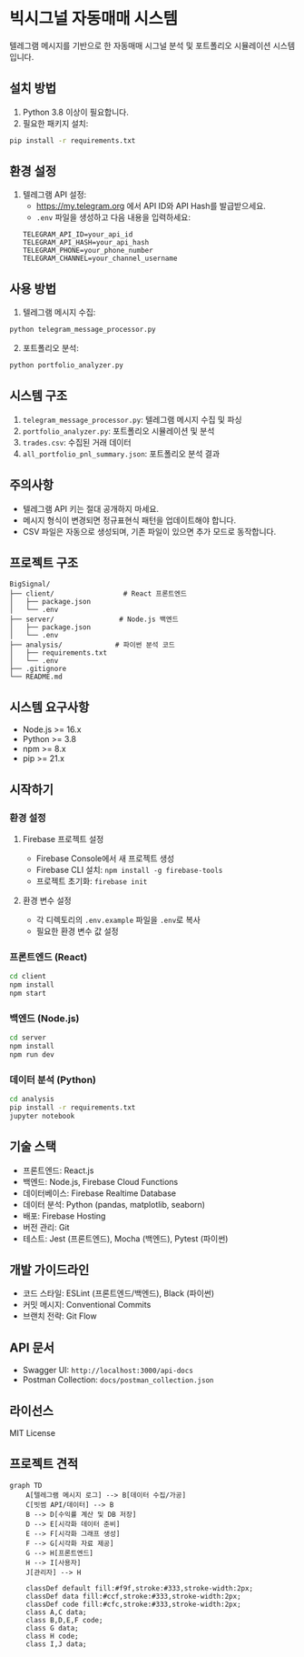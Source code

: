 # 빅시그널 자동매매 시스템

텔레그램 메시지를 기반으로 한 자동매매 시그널 분석 및 포트폴리오 시뮬레이션 시스템입니다.

## 설치 방법

1. Python 3.8 이상이 필요합니다.
2. 필요한 패키지 설치:
```bash
pip install -r requirements.txt
```

## 환경 설정

1. 텔레그램 API 설정:
   - https://my.telegram.org 에서 API ID와 API Hash를 발급받으세요.
   - `.env` 파일을 생성하고 다음 내용을 입력하세요:
   ```
   TELEGRAM_API_ID=your_api_id
   TELEGRAM_API_HASH=your_api_hash
   TELEGRAM_PHONE=your_phone_number
   TELEGRAM_CHANNEL=your_channel_username
   ```

## 사용 방법

1. 텔레그램 메시지 수집:
```bash
python telegram_message_processor.py
```

2. 포트폴리오 분석:
```bash
python portfolio_analyzer.py
```

## 시스템 구조

1. `telegram_message_processor.py`: 텔레그램 메시지 수집 및 파싱
2. `portfolio_analyzer.py`: 포트폴리오 시뮬레이션 및 분석
3. `trades.csv`: 수집된 거래 데이터
4. `all_portfolio_pnl_summary.json`: 포트폴리오 분석 결과

## 주의사항

- 텔레그램 API 키는 절대 공개하지 마세요.
- 메시지 형식이 변경되면 정규표현식 패턴을 업데이트해야 합니다.
- CSV 파일은 자동으로 생성되며, 기존 파일이 있으면 추가 모드로 동작합니다.

## 프로젝트 구조

```
BigSignal/
├── client/                 # React 프론트엔드
│   ├── package.json
│   └── .env
├── server/                # Node.js 백엔드
│   ├── package.json
│   └── .env
├── analysis/             # 파이썬 분석 코드
│   ├── requirements.txt
│   └── .env
├── .gitignore
└── README.md
```

## 시스템 요구사항

- Node.js >= 16.x
- Python >= 3.8
- npm >= 8.x
- pip >= 21.x

## 시작하기

### 환경 설정
1. Firebase 프로젝트 설정
   - Firebase Console에서 새 프로젝트 생성
   - Firebase CLI 설치: `npm install -g firebase-tools`
   - 프로젝트 초기화: `firebase init`

2. 환경 변수 설정
   - 각 디렉토리의 `.env.example` 파일을 `.env`로 복사
   - 필요한 환경 변수 값 설정

### 프론트엔드 (React)
```bash
cd client
npm install
npm start
```

### 백엔드 (Node.js)
```bash
cd server
npm install
npm run dev
```

### 데이터 분석 (Python)
```bash
cd analysis
pip install -r requirements.txt
jupyter notebook
```

## 기술 스택
- 프론트엔드: React.js
- 백엔드: Node.js, Firebase Cloud Functions
- 데이터베이스: Firebase Realtime Database
- 데이터 분석: Python (pandas, matplotlib, seaborn)
- 배포: Firebase Hosting
- 버전 관리: Git
- 테스트: Jest (프론트엔드), Mocha (백엔드), Pytest (파이썬)

## 개발 가이드라인
- 코드 스타일: ESLint (프론트엔드/백엔드), Black (파이썬)
- 커밋 메시지: Conventional Commits
- 브랜치 전략: Git Flow

## API 문서
- Swagger UI: `http://localhost:3000/api-docs`
- Postman Collection: `docs/postman_collection.json`

## 라이선스
MIT License

## 프로젝트 견적

```mermaid
graph TD
    A[텔레그램 메시지 로그] --> B[데이터 수집/가공]
    C[빗썸 API/데이터] --> B
    B --> D[수익률 계산 및 DB 저장]
    D --> E[시각화 데이터 준비]
    E --> F[시각화 그래프 생성]
    F --> G[시각화 자료 제공]
    G --> H[프론트엔드]
    H --> I[사용자]
    J[관리자] --> H

    classDef default fill:#f9f,stroke:#333,stroke-width:2px;
    classDef data fill:#ccf,stroke:#333,stroke-width:2px;
    classDef code fill:#cfc,stroke:#333,stroke-width:2px;
    class A,C data;
    class B,D,E,F code;
    class G data;
    class H code;
    class I,J data;
```